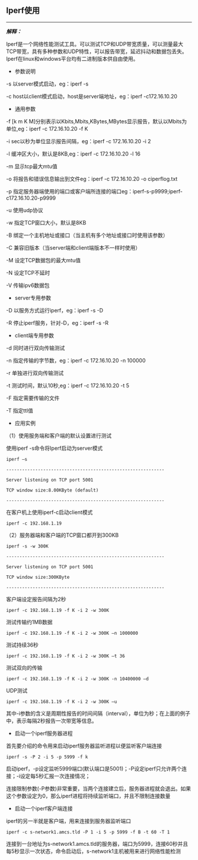 ## Iperf使用

---

_**解释：**_

Iperf是一个网络性能测试工具。可以测试TCP和UDP带宽质量，可以测量最大TCP带宽，具有多种参数和UDP特性，可以报告带宽，延迟抖动和数据包丢失。Iperf在linux和windows平台均有二进制版本供自由使用。

* 参数说明

-s 以server模式启动，eg：iperf -s

-c host以client模式启动，host是server端地址，eg：iperf -c172.16.10.20

* 通用参数

-f \[k m K M\]分别表示以Kbits,Mbits,KBytes,MBytes显示报告，默认以Mbits为单位,eg：iperf -c 172.16.10.20 -f K

-i sec以秒为单位显示报告间隔，eg：iperf -c 172.16.10.20 -i 2

-l 缓冲区大小，默认是8KB,eg：iperf -c 172.16.10.20 -l 16

-m 显示tcp最大mtu值

-o 将报告和错误信息输出到文件eg：iperf -c 172.16.10.20 -o ciperflog.txt

-p 指定服务器端使用的端口或客户端所连接的端口eg：iperf-s-p9999;iperf-c172.16.10.20-p9999

-u 使用udp协议

-w 指定TCP窗口大小，默认是8KB

-B 绑定一个主机地址或接口（当主机有多个地址或接口时使用该参数）

-C 兼容旧版本（当server端和client端版本不一样时使用）

-M 设定TCP数据包的最大mtu值

-N 设定TCP不延时

-V 传输ipv6数据包

* server专用参数

-D 以服务方式运行iperf，eg：iperf -s -D

-R 停止iperf服务，针对-D，eg：iperf -s -R

* client端专用参数

-d 同时进行双向传输测试

-n 指定传输的字节数，eg：iperf -c 172.16.10.20 -n 100000

-r 单独进行双向传输测试

-t 测试时间，默认10秒,eg：iperf -c 172.16.10.20 -t 5

-F 指定需要传输的文件

-T 指定ttl值

* 应用实例

（1）使用服务端和客户端的默认设置进行测试

使用iperf -s命令将Iperf启动为server模式

`iperf –s`

`------------------------------------------------------------`

`Server listening on TCP port 5001`

`TCP window size:8.00KByte (default)`

`------------------------------------------------------------`

在客户机上使用iperf-c启动client模式

`iperf -c 192.168.1.19`

（2）服务器端和客户端的TCP窗口都开到300KB

`iperf -s -w 300K`

`------------------------------------------------------------`

`Server listening on TCP port 5001`

`TCP window size:300KByte`

`------------------------------------------------------------`

客户端设定报告间隔为2秒

`iperf -c 192.168.1.19 -f K -i 2 -w 300K`

测试传输约1MB数据

`iperf -c 192.168.1.19 -f K -i 2 -w 300K –n 1000000`

测试持续36秒

`iperf -c 192.168.1.19 -f K -i 2 -w 300K –t 36`

测试双向的传输

`iperf -c 192.168.1.19 -f K -i 2 -w 300K -n 10400000 –d`

UDP测试

`iperf -c 192.168.1.19 -f K -i 2 -w 300K –u`

其中-i参数的含义是周期性报告的时间间隔（interval），单位为秒；在上面的例子中，表示每隔2秒报告一次带宽等信息。

* 启动一个iperf服务器进程

首先要介绍的命令用来启动iperf服务器监听进程以便监听客户端连接

`iperf -s -P 2 -i 5 -p 5999 -f k`

启动iperf，-p设定监听5999端口\(默认端口是5001\)；-P设定iperf只允许两个连接；-i设定每5秒汇报一次连接情况；

连接限制参数\(-P参数\)非常重要，当两个连接建立后，服务器进程就会退出。如果这个参数设定为0，那么iperf进程将持续监听端口，并且不限制连接数量

* 启动一个iperf客户端连接

iperf的另一半就是客户端，用来连接到服务器监听端口

`iperf -c s-network1.amcs.tld -P 1 -i 5 -p 5999 -f B -t 60 -T 1`

连接到一台地址为s-network1.amcs.tld的服务器，端口为5999，连接60秒并且每5秒显示一次状态，命令启动后，s-network1主机被用来进行网络性能检测

